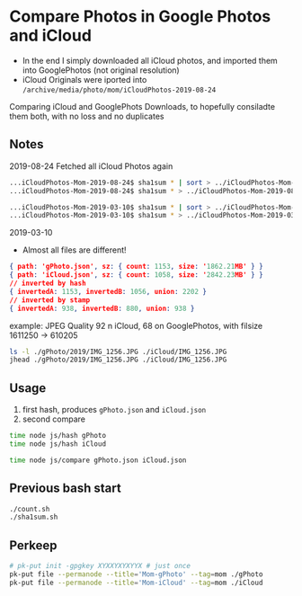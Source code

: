 # Compare Photos in Google Photos and iCloud

- In the end I simply downloaded all iCloud photos, and imported them into GooglePhotos (not original resolution)
- iCloud Originals were iported into `/archive/media/photo/mom/iCloudPhotos-2019-08-24`

Comparing iCloud and GooglePhots Downloads, to hopefully consiladte them both, with no loss and no duplicates

## Notes

2019-08-24 Fetched all iCloud Photos again

```bash
...iCloudPhotos-Mom-2019-08-24$ sha1sum * | sort > ../iCloudPhotos-Mom-2019-08-24.sorted.sha1sums
...iCloudPhotos-Mom-2019-08-24$ sha1sum * > ../iCloudPhotos-Mom-2019-08-24.unsorted.sha1sums

...iCloudPhotos-Mom-2019-03-10$ sha1sum * | sort > ../iCloudPhotos-Mom-2019-03-10.sorted.sha1sums
...iCloudPhotos-Mom-2019-03-10$ sha1sum * > ../iCloudPhotos-Mom-2019-03-10.unsorted.sha1sums

```

2019-03-10

- Almost all files are different!

```json
{ path: 'gPhoto.json', sz: { count: 1153, size: '1862.21MB' } }
{ path: 'iCloud.json', sz: { count: 1058, size: '2842.23MB' } }
// inverted by hash
{ invertedA: 1153, invertedB: 1056, union: 2202 }
// inverted by stamp
{ invertedA: 938, invertedB: 880, union: 938 }

```

example:  JPEG Quality 92 n iCloud, 68 on GooglePhotos, with filsize 1611250 -> 610205

```bash
ls -l ./gPhoto/2019/IMG_1256.JPG ./iCloud/IMG_1256.JPG
jhead ./gPhoto/2019/IMG_1256.JPG ./iCloud/IMG_1256.JPG
```

## Usage

1. first hash, produces `gPhoto.json` and `iCloud.json`
2. second compare

```bash
time node js/hash gPhoto
time node js/hash iCloud
```

```bash
time node js/compare gPhoto.json iCloud.json
```

## Previous bash start

```bash
./count.sh
./sha1sum.sh
```

## Perkeep

```bash
# pk-put init -gpgkey XYXXYXYXYYX # just once
pk-put file --permanode --title='Mom-gPhoto' --tag=mom ./gPhoto
pk-put file --permanode --title='Mom-iCloud' --tag=mom ./iCloud
```
